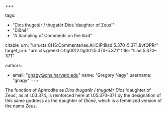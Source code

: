 +++

tags:
- "Dios thugatēr / thugatēr Dios ‘daughter of Zeus’"
- "Diōnē"
- "A Sampling of Comments on the Iliad"

citable_urn: "urn:cts:CHS:Commentaries.AHCIP:Iliad.5.370-5.371.8vfQPRr"
target_urn: "urn:cts:greekLit:tlg0012.tlg001:5.370-5.371"
title: "Iliad 5.370–371"

authors:
- email: "gnagy@chs.harvard.edu"
  name: "Gregory Nagy"
  username: "gnagy"
+++

<p>The function of Aphrodite as <em>Dios thugatēr</em> / <em>thugatēr Dios</em> ‘daughter of Zeus’, as at I.03.374, is reinforced here at I.05.370–371 by the designation of this same goddess as the daughter of <em>Diōnē</em>, which is a feminized version of the name Zeus.  </p>